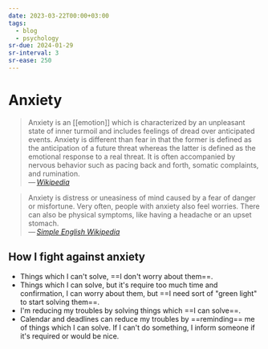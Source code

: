 ```yaml
---
date: 2023-03-22T00:00+03:00
tags:
  - blog
  - psychology
sr-due: 2024-01-29
sr-interval: 3
sr-ease: 250
---
```


# Anxiety

> Anxiety is an [[emotion]] which is characterized by an unpleasant state of
> inner turmoil and includes feelings of dread over anticipated events. Anxiety
> is different than fear in that the former is defined as the anticipation of a
> future threat whereas the latter is defined as the emotional response to a
> real threat. It is often accompanied by nervous behavior such as pacing back
> and forth, somatic complaints, and rumination.\
> — <cite>[Wikipedia](https://en.wikipedia.org/wiki/Anxiety)</cite>

> Anxiety is distress or uneasiness of mind caused by a fear of danger or
> misfortune. Very often, people with anxiety also feel worries. There can also
> be physical symptoms, like having a headache or an upset stomach.\
> — <cite>[Simple English Wikipedia](https://simple.wikipedia.org/wiki/Anxiety)</cite>

## How I fight against anxiety

- Things which I can't solve, ==I don't worry about them==.
- Things which I can solve, but it's require too much time and confirmation, I
can worry about them, but ==I need sort of "green light" to start solving
them==.
- I'm reducing my troubles by solving things which ==I can solve==.
- Calendar and deadlines can reduce my troubles by ==reminding== me of things which I can solve. If I can't do something, I inform someone if it's required or would be nice.
